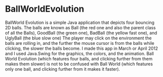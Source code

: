 # BallWorldEvolution
BallWorld Evolution is a simple Java application that depicts four bouncing 2D balls. The balls are known as Ball (the red one and also the parent class of all the Balls), GoodBall (the green one), BadBall (the yellow fast one), and UglyBall (the blue slow one) The player may click on the environment the balls are rolling in, and the further the mouse cursor is from the balls while clicking, the slower the balls become. I made this app in March or April 2012 and I used Java.Swing for the graphics, the colors, and the animation. Ball World Evolution (which features four balls, and clicking further from them makes them slower) is not to be confused with Ball World (which features only one ball, and clicking further from it makes it faster).
